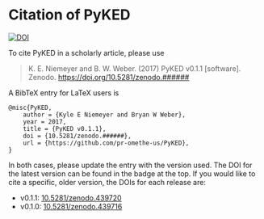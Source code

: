 # Citation of PyKED

[![DOI](https://zenodo.org/badge/66023863.svg)](https://zenodo.org/badge/latestdoi/66023863)

To cite PyKED in a scholarly article, please use

> K. E. Niemeyer and B. W. Weber. (2017) PyKED v0.1.1 [software]. Zenodo. https://doi.org/10.5281/zenodo.######

A BibTeX entry for LaTeX users is

```TeX
@misc{PyKED,
    author = {Kyle E Niemeyer and Bryan W Weber},
    year = 2017,
    title = {PyKED v0.1.1},
    doi = {10.5281/zenodo.######},
    url = {https://github.com/pr-omethe-us/PyKED},
}
```

In both cases, please update the entry with the version used. The DOI for the latest version can be found in the badge at the top.
If you would like to cite a specific, older version, the DOIs for each release are:

 * v0.1.1: [10.5281/zenodo.439720](https://doi.org/10.5281/zenodo.439720)
 * v0.1.0: [10.5281/zenodo.439716](https://doi.org/10.5281/zenodo.439716)
